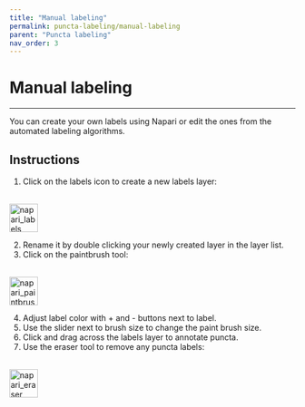 ```yaml
---
title: "Manual labeling"
permalink: puncta-labeling/manual-labeling
parent: "Puncta labeling"
nav_order: 3
---
```


# Manual labeling
---

You can create your own labels using Napari or edit the ones from the automated labeling algorithms.

## Instructions
1. Click on the labels icon to create a new labels layer:
<br>
<img 
src="{{ '/assets/images/napari_labels.svg' | relative_url }}" 
alt="napari_labels" 
width="50" 
style="vertical-align: middle;">

2. Rename it by double clicking your newly created layer in the layer list.
3. Click on the paintbrush tool:
<br>
<img 
src="{{ '/assets/images/napari_paintbrush.svg' | relative_url }}" 
alt="napari_paintbrush" 
width="50" 
style="vertical-align: middle;">

4. Adjust label color with + and - buttons next to label.
5. Use the slider next to brush size to change the paint brush size.
6. Click and drag across the labels layer to annotate puncta.
7. Use the eraser tool to remove any puncta labels:
<br>
<img 
src="{{ '/assets/images/napari_eraser.svg' | relative_url }}" 
alt="napari_eraser" 
width="50" 
style="vertical-align: middle;">

